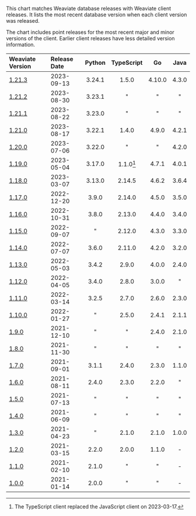 This chart matches Weaviate database releases with Weaviate client releases. It
lists the most recent database version when each client version was released.

The chart includes point releases for the most recent major and minor versions
of the client. Earlier client releases have less detailed version information.


|Weaviate Version|Release Date|Python|TypeScript|Go|Java|
|:-|:-|:-:|:-:|:-:|:-:|
|[1.21.3](https://github.com/weaviate/weaviate/releases/tag/v1.21.3)|2023-09-13|3.24.1|1.5.0|4.10.0|4.3.0|
|[1.21.2](https://github.com/weaviate/weaviate/releases/tag/v1.21.2)|2023-08-30|3.23.1| " | " | " |
|[1.21.1](https://github.com/weaviate/weaviate/releases/tag/v1.21.1)|2023-08-22|3.23.0| " | " | " |
|[1.21.0](https://github.com/weaviate/weaviate/releases/tag/v1.21.0)|2023-08-17|3.22.1|1.4.0|4.9.0|4.2.1|
|[1.20.0](https://github.com/weaviate/weaviate/releases/tag/v1.20.0)|2023-07-06|3.22.0| " | " |4.2.0|
|[1.19.0][c1.19.0]|2023-05-04|3.17.0|1.1.0[^1]|4.7.1|4.0.1|
|[1.18.0][c1.18.0]|2023-03-07|3.13.0|2.14.5|4.6.2|3.6.4|
|[1.17.0][c1.17.0]|2022-12-20|3.9.0|2.14.0|4.5.0|3.5.0|
|[1.16.0][c1.16.0]|2022-10-31|3.8.0|2.13.0|4.4.0|3.4.0|
|[1.15.0][c1.15.0]|2022-09-07| " |2.12.0|4.3.0|3.3.0|
|[1.14.0][c1.14.0]|2022-07-07|3.6.0|2.11.0|4.2.0|3.2.0|
|[1.13.0][c1.13.0]|2022-05-03|3.4.2|2.9.0|4.0.0|2.4.0|
|[1.12.0][c1.12.0]|2022-04-05|3.4.0|2.8.0|3.0.0| " |
|[1.11.0][c1.11.0]|2022-03-14|3.2.5|2.7.0|2.6.0|2.3.0|
|[1.10.0][c1.10.0]|2022-01-27| " |2.5.0|2.4.1|2.1.1|
|[1.9.0][c1.9.0]|2021-12-10| " | " |2.4.0|2.1.0|
|[1.8.0][c1.8.0]|2021-11-30| " | " | " | " |
|[1.7.0][c1.7.0]|2021-09-01|3.1.1|2.4.0|2.3.0|1.1.0|
|[1.6.0][c1.6.0]|2021-08-11|2.4.0|2.3.0|2.2.0| " |
|[1.5.0][c1.5.0]|2021-07-13| " | " | " | " |
|[1.4.0][c1.4.0]|2021-06-09| " | " | " | " |
|[1.3.0][c1.3.0]|2021-04-23| " |2.1.0|2.1.0|1.0.0|
|[1.2.0][c1.2.0]|2021-03-15|2.2.0|2.0.0|1.1.0|-|
|[1.1.0][c1.1.0]|2021-02-10|2.1.0| " | " |-|
|[1.0.0][c1.0.0]|2021-01-14|2.0.0| " | " |-|

[^1]: The TypeScript client replaced the JavaScript client on 2023-03-17.

[c1.19.0]: https://github.com/weaviate/weaviate/releases/tag/v1.19.0
[c1.18.0]: https://github.com/weaviate/weaviate/releases/tag/v1.18.0
[c1.17.0]: https://github.com/weaviate/weaviate/releases/tag/v1.17.0
[c1.16.0]: https://github.com/weaviate/weaviate/releases/tag/v1.16.0
[c1.15.0]: https://github.com/weaviate/weaviate/releases/tag/v1.15.0
[c1.14.0]: https://github.com/weaviate/weaviate/releases/tag/v1.14.0
[c1.13.0]: https://github.com/weaviate/weaviate/releases/tag/v1.13.0
[c1.12.0]: https://github.com/weaviate/weaviate/releases/tag/v1.12.0
[c1.11.0]: https://github.com/weaviate/weaviate/releases/tag/v1.11.0
[c1.10.0]: https://github.com/weaviate/weaviate/releases/tag/v1.10.0
[c1.9.0]: https://github.com/weaviate/weaviate/releases/tag/v1.9.0
[c1.8.0]: https://github.com/weaviate/weaviate/releases/tag/v1.8.0
[c1.7.0]: https://github.com/weaviate/weaviate/releases/tag/v1.7.0
[c1.6.0]: https://github.com/weaviate/weaviate/releases/tag/v1.6.0
[c1.5.0]: https://github.com/weaviate/weaviate/releases/tag/v1.5.0
[c1.4.0]: https://github.com/weaviate/weaviate/releases/tag/v1.4.0
[c1.3.0]: https://github.com/weaviate/weaviate/releases/tag/v1.3.0
[c1.2.0]: https://github.com/weaviate/weaviate/releases/tag/v1.2.0
[c1.1.0]: https://github.com/weaviate/weaviate/releases/tag/v1.1.0
[c1.0.0]: https://github.com/weaviate/weaviate/releases/tag/v1.0.0
